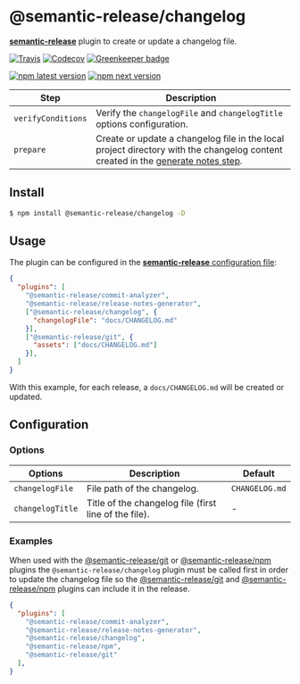 # @semantic-release/changelog

[**semantic-release**](https://github.com/semantic-release/semantic-release) plugin to create or update a changelog file.

[![Travis](https://img.shields.io/travis/semantic-release/changelog.svg)](https://travis-ci.org/semantic-release/changelog)
[![Codecov](https://img.shields.io/codecov/c/github/semantic-release/changelog.svg)](https://codecov.io/gh/semantic-release/changelog)
[![Greenkeeper badge](https://badges.greenkeeper.io/semantic-release/changelog.svg)](https://greenkeeper.io/)

[![npm latest version](https://img.shields.io/npm/v/@semantic-release/changelog/latest.svg)](https://www.npmjs.com/package/@semantic-release/changelog)
[![npm next version](https://img.shields.io/npm/v/@semantic-release/changelog/next.svg)](https://www.npmjs.com/package/@semantic-release/changelog)

| Step               | Description                                                                                                                                                                                           |
|--------------------|-------------------------------------------------------------------------------------------------------------------------------------------------------------------------------------------------------|
| `verifyConditions` | Verify the `changelogFile` and `changelogTitle` options configuration.                                                                                                                                |
| `prepare`          | Create or update a changelog file in the local project directory with the changelog content created in the [generate notes step](https://github.com/semantic-release/semantic-release#release-steps). |

## Install

```bash
$ npm install @semantic-release/changelog -D
```

## Usage

The plugin can be configured in the [**semantic-release** configuration file](https://github.com/semantic-release/semantic-release/blob/caribou/docs/usage/configuration.md#configuration):

```json
{
  "plugins": [
    "@semantic-release/commit-analyzer",
    "@semantic-release/release-notes-generator",
    ["@semantic-release/changelog", {
      "changelogFile": "docs/CHANGELOG.md"
    }],
    ["@semantic-release/git", {
      "assets": ["docs/CHANGELOG.md"]
    }],
  ]
}
```

With this example, for each release, a `docs/CHANGELOG.md` will be created or updated.

## Configuration

### Options

| Options          | Description                                           | Default        |
|------------------|-------------------------------------------------------|----------------|
| `changelogFile`  | File path of the changelog.                           | `CHANGELOG.md` |
| `changelogTitle` | Title of the changelog file (first line of the file). | -              |

### Examples

When used with the [@semantic-release/git](https://github.com/semantic-release/git) or [@semantic-release/npm](https://github.com/semantic-release/npm) plugins the `@semantic-release/changelog` plugin must be called first in order to update the changelog file so the [@semantic-release/git](https://github.com/semantic-release/git) and [@semantic-release/npm](https://github.com/semantic-release/npm) plugins can include it in the release.

```json
{
  "plugins": [
    "@semantic-release/commit-analyzer",
    "@semantic-release/release-notes-generator",
    "@semantic-release/changelog",
    "@semantic-release/npm",
    "@semantic-release/git"
  ],
}
```
